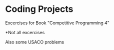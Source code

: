 # Coding Projects

Excercises for Book "Competitive Programming 4"

*Not all excercises

Also some USACO problems
